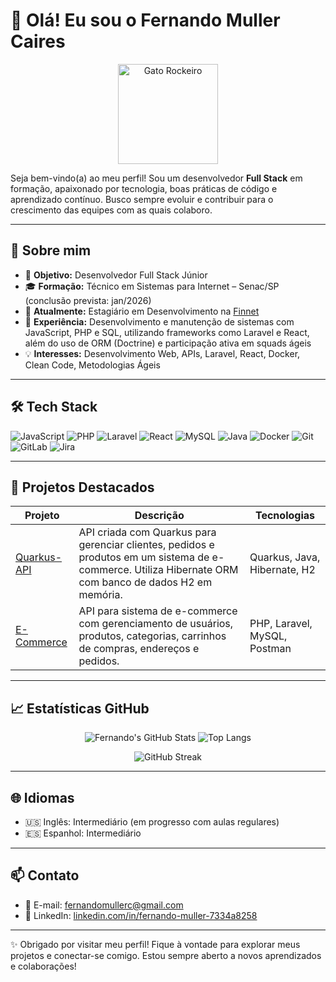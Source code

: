 # 👋 Olá! Eu sou o Fernando Muller Caires

<p align="center">
  <img src="[https://media.giphy.com/media/3oriO0OEd9QIDdllqo/giphy.gif](https://media.giphy.com/media/v1.Y2lkPTc5MGI3NjExbndqM3FyZjY0enJocmNjbXFycTZoeDQxZDFzaDBhdHhna28wNjc0bSZlcD12MV9naWZzX3NlYXJjaCZjdD1n/xrZuNcEAmTb6U/giphy.gif)" height="160px" alt="Gato Rockeiro" />
</p>

Seja bem-vindo(a) ao meu perfil! Sou um desenvolvedor **Full Stack** em formação, apaixonado por tecnologia, boas práticas de código e aprendizado contínuo. Busco sempre evoluir e contribuir para o crescimento das equipes com as quais colaboro.

---

## 🚀 Sobre mim

- 🎯 **Objetivo:** Desenvolvedor Full Stack Júnior  
- 🎓 **Formação:** Técnico em Sistemas para Internet – Senac/SP (conclusão prevista: jan/2026)  
- 💼 **Atualmente:** Estagiário em Desenvolvimento na [Finnet](https://www.finnet.com.br)  
- 🔁 **Experiência:** Desenvolvimento e manutenção de sistemas com JavaScript, PHP e SQL, utilizando frameworks como Laravel e React, além do uso de ORM (Doctrine) e participação ativa em squads ágeis  
- 💡 **Interesses:** Desenvolvimento Web, APIs, Laravel, React, Docker, Clean Code, Metodologias Ágeis  

---

## 🛠️ Tech Stack

![JavaScript](https://img.shields.io/badge/-JavaScript-05122A?style=flat&logo=javascript)
![PHP](https://img.shields.io/badge/-PHP-05122A?style=flat&logo=php)
![Laravel](https://img.shields.io/badge/-Laravel-05122A?style=flat&logo=laravel)
![React](https://img.shields.io/badge/-React-05122A?style=flat&logo=react)
![MySQL](https://img.shields.io/badge/-MySQL-05122A?style=flat&logo=mysql)
![Java](https://img.shields.io/badge/-Java-05122A?style=flat&logo=java)
![Docker](https://img.shields.io/badge/-Docker-05122A?style=flat&logo=docker)
![Git](https://img.shields.io/badge/-Git-05122A?style=flat&logo=git)
![GitLab](https://img.shields.io/badge/-GitLab-05122A?style=flat&logo=gitlab)
![Jira](https://img.shields.io/badge/-Jira-05122A?style=flat&logo=jira)

---

## 🌟 Projetos Destacados

| Projeto | Descrição | Tecnologias |
|--------|-----------|-------------|
| [Quarkus-API](https://github.com/FernandoMCaires/Quarkus-API) | API criada com Quarkus para gerenciar clientes, pedidos e produtos em um sistema de e-commerce. Utiliza Hibernate ORM com banco de dados H2 em memória. | Quarkus, Java, Hibernate, H2 |
| [E-Commerce](https://github.com/FernandoMCaires/PI_3) | API para sistema de e-commerce com gerenciamento de usuários, produtos, categorias, carrinhos de compras, endereços e pedidos. | PHP, Laravel, MySQL, Postman |

---

## 📈 Estatísticas GitHub

<div align="center">

![Fernando's GitHub Stats](https://github-readme-stats.vercel.app/api?username=FernandoMCaires&show_icons=true&theme=github_dark&hide_border=true&count_private=true)
![Top Langs](https://github-readme-stats.vercel.app/api/top-langs/?username=FernandoMCaires&layout=compact&theme=github_dark&hide_border=true)

![GitHub Streak](https://streak-stats.demolab.com/?user=FernandoMCaires&theme=github-dark&hide_border=true)

</div>

---

## 🌐 Idiomas

- 🇺🇸 Inglês: Intermediário (em progresso com aulas regulares)  
- 🇪🇸 Espanhol: Intermediário  

---

## 📫 Contato

- 📧 E-mail: [fernandomullerc@gmail.com](mailto:fernandomullerc@gmail.com)  
- 💼 LinkedIn: [linkedin.com/in/fernando-muller-7334a8258](https://linkedin.com/in/fernando-muller-7334a8258/)

---

✨ Obrigado por visitar meu perfil! Fique à vontade para explorar meus projetos e conectar-se comigo. Estou sempre aberto a novos aprendizados e colaborações!
